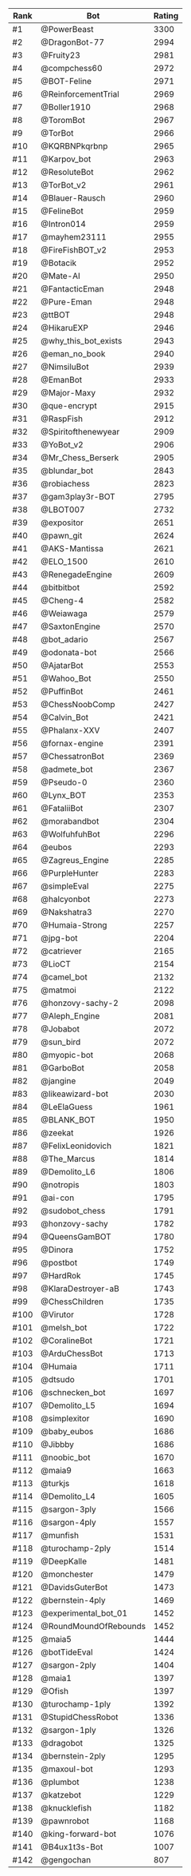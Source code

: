 Rank|Bot|Rating
---|---|---
#1|@PowerBeast|3300
#2|@DragonBot-77|2994
#3|@Fruity23|2981
#4|@compchess60|2972
#5|@BOT-Feline|2971
#6|@ReinforcementTrial|2969
#7|@Boller1910|2968
#8|@ToromBot|2967
#9|@TorBot|2966
#10|@KQRBNPkqrbnp|2965
#11|@Karpov_bot|2963
#12|@ResoluteBot|2962
#13|@TorBot_v2|2961
#14|@Blauer-Rausch|2960
#15|@FelineBot|2959
#16|@Intron014|2959
#17|@mayhem23111|2955
#18|@FireFishBOT_v2|2953
#19|@Botacik|2952
#20|@Mate-AI|2950
#21|@FantacticEman|2948
#22|@Pure-Eman|2948
#23|@ttBOT|2948
#24|@HikaruEXP|2946
#25|@why_this_bot_exists|2943
#26|@eman_no_book|2940
#27|@NimsiluBot|2939
#28|@EmanBot|2933
#29|@Major-Maxy|2932
#30|@que-encrypt|2915
#31|@RaspFish|2912
#32|@Spiritofthenewyear|2909
#33|@YoBot_v2|2906
#34|@Mr_Chess_Berserk|2905
#35|@blundar_bot|2843
#36|@robiachess|2823
#37|@gam3play3r-BOT|2795
#38|@LBOT007|2732
#39|@expositor|2651
#40|@pawn_git|2624
#41|@AKS-Mantissa|2621
#42|@ELO_1500|2610
#43|@RenegadeEngine|2609
#44|@bitbitbot|2592
#45|@Cheng-4|2582
#46|@Weiawaga|2579
#47|@SaxtonEngine|2570
#48|@bot_adario|2567
#49|@odonata-bot|2566
#50|@AjatarBot|2553
#51|@Wahoo_Bot|2550
#52|@PuffinBot|2461
#53|@ChessNoobComp|2427
#54|@Calvin_Bot|2421
#55|@Phalanx-XXV|2407
#56|@fornax-engine|2391
#57|@ChessatronBot|2369
#58|@admete_bot|2367
#59|@Pseudo-0|2360
#60|@Lynx_BOT|2353
#61|@FataliiBot|2307
#62|@morabandbot|2304
#63|@WolfuhfuhBot|2296
#64|@eubos|2293
#65|@Zagreus_Engine|2285
#66|@PurpleHunter|2283
#67|@simpleEval|2275
#68|@halcyonbot|2273
#69|@Nakshatra3|2270
#70|@Humaia-Strong|2257
#71|@jpg-bot|2204
#72|@catriever|2165
#73|@LioCT|2154
#74|@camel_bot|2132
#75|@matmoi|2122
#76|@honzovy-sachy-2|2098
#77|@Aleph_Engine|2081
#78|@Jobabot|2072
#79|@sun_bird|2072
#80|@myopic-bot|2068
#81|@GarboBot|2058
#82|@jangine|2049
#83|@likeawizard-bot|2030
#84|@LeElaGuess|1961
#85|@BLANK_BOT|1950
#86|@zeekat|1926
#87|@FelixLeonidovich|1821
#88|@The_Marcus|1814
#89|@Demolito_L6|1806
#90|@notropis|1803
#91|@ai-con|1795
#92|@sudobot_chess|1791
#93|@honzovy-sachy|1782
#94|@QueensGamBOT|1780
#95|@Dinora|1752
#96|@postbot|1749
#97|@HardRok|1745
#98|@KlaraDestroyer-aB|1743
#99|@ChessChildren|1735
#100|@Virutor|1728
#101|@melsh_bot|1722
#102|@CoralineBot|1721
#103|@ArduChessBot|1713
#104|@Humaia|1711
#105|@dtsudo|1701
#106|@schnecken_bot|1697
#107|@Demolito_L5|1694
#108|@simplexitor|1690
#109|@baby_eubos|1686
#110|@Jibbby|1686
#111|@noobic_bot|1670
#112|@maia9|1663
#113|@turkjs|1618
#114|@Demolito_L4|1605
#115|@sargon-3ply|1566
#116|@sargon-4ply|1557
#117|@munfish|1531
#118|@turochamp-2ply|1514
#119|@DeepKalle|1481
#120|@monchester|1479
#121|@DavidsGuterBot|1473
#122|@bernstein-4ply|1469
#123|@experimental_bot_01|1452
#124|@RoundMoundOfRebounds|1452
#125|@maia5|1444
#126|@botTideEval|1424
#127|@sargon-2ply|1404
#128|@maia1|1397
#129|@Ofish|1397
#130|@turochamp-1ply|1392
#131|@StupidChessRobot|1336
#132|@sargon-1ply|1326
#133|@dragobot|1325
#134|@bernstein-2ply|1295
#135|@maxoul-bot|1293
#136|@plumbot|1238
#137|@katzebot|1229
#138|@knucklefish|1182
#139|@pawnrobot|1168
#140|@king-forward-bot|1076
#141|@B4ux1t3s-Bot|1007
#142|@gengochan|807
